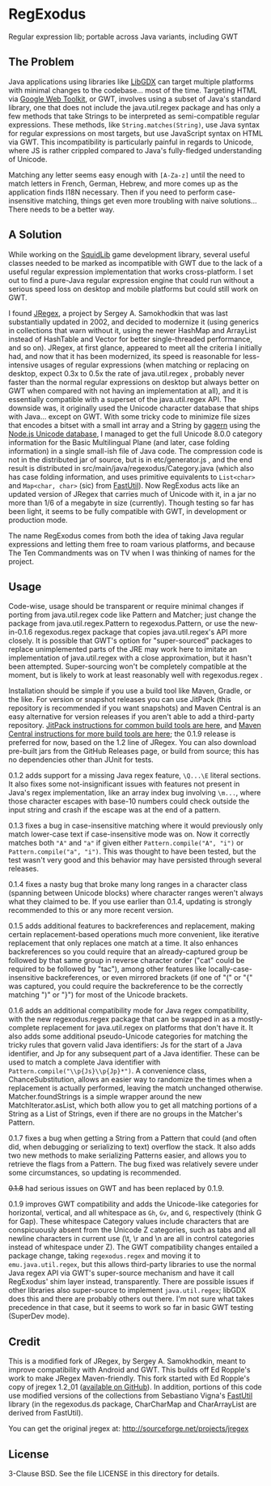 # RegExodus
Regular expression lib; portable across Java variants, including GWT

## The Problem

Java applications using libraries like [LibGDX](https://libgdx.badlogicgames.com/)
can target multiple platforms with minimal changes to the codebase... most of the
time. Targeting HTML via [Google Web Toolkit](http://www.gwtproject.org/), or GWT,
involves using a subset of Java's standard library, one that does not include the
java.util.regex package and has only a few methods that take Strings to be interpreted
as semi-compatible regular expressions. These methods, like `String.matches(String)`,
use Java syntax for regular expressions on most targets, but use JavaScript syntax on
HTML via GWT. This incompatibility is particularly painful in regards to Unicode,
where JS is rather crippled compared to Java's fully-fledged understanding of Unicode.

Matching any letter seems easy enough with `[A-Za-z]` until the need to match letters
in French, German, Hebrew, and more comes up as the application finds I18N necessary.
Then if you need to perform case-insensitive matching, things get even more troubling
with naive solutions... There needs to be a better way.

## A Solution

While working on the [SquidLib](https://github.com/SquidPony/SquidLib) game development
library, several useful classes needed to be marked as incompatible with GWT due to
the lack of a useful regular expression implementation that works cross-platform.
I set out to find a pure-Java regular expression engine that could run without a serious
speed loss on desktop and mobile platforms but could still work on GWT.

I found [JRegex](http://sourceforge.net/projects/jregex), a project by Sergey A.
Samokhodkin that was last substantially updated in 2002, and decided to modernize
it (using generics in collections that warn without it, using the newer HashMap and
ArrayList instead of HashTable and Vector for better single-threaded performance, and
so on). JRegex, at first glance, appeared to meet all the criteria I initially had, and
now that it has been modernized, its speed is reasonable for less-intensive usages of
regular expressions (when matching or replacing on desktop, expect 0.3x to 0.5x the rate
of java.util.regex , probably never faster than the normal regular expressions on desktop
but always better on GWT when compared with not having an implementation at all), and it
is essentially compatible with a superset of the java.util.regex API. The downside was,
it originally used the Unicode character database that ships with Java... except on GWT.
With some tricky code to minimize file sizes that encodes a bitset with a small int array
and a String by [gagern](https://gist.github.com/gagern/89db1179766a702c564d) using the
[Node.js Unicode database](https://github.com/mathiasbynens/node-unicode-data), I managed
to get the full Unicode 8.0.0 category information for the Basic Multilingual Plane (and
later, case folding information) in a single small-ish file of Java code. The compression
code is not in the distributed jar of source, but is in etc/generator.js , and the end
result is distributed in src/main/java/regexodus/Category.java (which also has case
folding information, and uses primitive equivalents to `List<char>` and `Map<char, char>`
(sic) from [FastUtil](https://github.com/vigna/fastutil)). Now RegExodus acts like an
updated version of JRegex that carries much of Unicode with it, in a jar no more than 1/6
of a megabyte in size (currently). Though testing so far has been light, it seems to be
fully compatible with GWT, in development or production mode.

The name RegExodus comes from both the idea of taking Java regular expressions and
letting them free to roam various platforms, and because The Ten Commandments was on TV
when I was thinking of names for the project.

## Usage

Code-wise, usage should be transparent or require minimal changes if porting from
java.util.regex code like Pattern and Matcher; just change the package from
java.util.regex.Pattern to regexodus.Pattern, or use the new-in-0.1.6 regexodus.regex
package that copies java.util.regex's API more closely. It is possible that GWT's option
for "super-sourced" packages to replace unimplemented parts of the JRE may work here
to imitate an implementation of java.util.regex with a close approximation, but it
hasn't been attempted. Super-sourcing won't be completely compatible at the moment,
but is likely to work at least reasonably well with regexodus.regex .

Installation should be simple if you use a build tool like Maven, Gradle, or the like.
For version or snapshot releases you can use JitPack (this repository is recommended
if you want snapshots) and Maven Central is an easy alternative for
version releases if you aren't able to add a third-party repository.
[JitPack instructions for common build tools are here](https://jitpack.io/#tommyettinger/RegExodus),
and [Maven Central instructions for more build tools are
here](http://search.maven.org/#artifactdetails%7Ccom.github.tommyettinger%7Cregexodus%7C0.1.9%7Cjar);
the 0.1.9 release is preferred for now, based on the 1.2 line of JRegex. You can
also download pre-built jars from the GitHub Releases page, or build from
source; this has no dependencies other than JUnit for tests.

0.1.2 adds support for a missing Java regex feature, `\Q...\E` literal sections.
It also fixes some not-insignificant issues with features not present in Java's
regex implementation, like an array index bug involving `\m...`, where those
character escapes with base-10 numbers could check outside the input string and
crash if the escape was at the end of a pattern.

0.1.3 fixes a bug in case-insensitive matching where it would previously only
match lower-case text if case-insensitive mode was on. Now it correctly matches
both `"A"` and `"a"` if given either `Pattern.compile("A", "i")` or
`Pattern.compile("a", "i")`. This was thought to have been tested, but the test
wasn't very good and this behavior may have persisted through several releases.

0.1.4 fixes a nasty bug that broke many long ranges in a character class
(spanning between Unicode blocks) where character ranges weren't always what
they claimed to be. If you use earlier than 0.1.4, updating is strongly
recommended to this or any more recent version.

0.1.5 adds additional features to backreferences and replacement, making certain
replacement-based operations much more convenient, like iterative replacement
that only replaces one match at a time. It also enhances backreferences so you
could require that an already-captured group be followed by that same group in
reverse character order ("cat" could be required to be followed by "tac"), among
other features like locally-case-insensitive backreferences, or even mirrored
brackets (if one of "(" or "{" was captured, you could require the backreference
to be the correctly matching ")" or "}") for most of the Unicode brackets.

0.1.6 adds an additional compatibility mode for Java regex compatibility, with
the new regexodus.regex package that can be swapped in as a mostly-complete
replacement for java.util.regex on platforms that don't have it. It also adds
some additional pseudo-Unicode categories for matching the tricky rules that
govern valid Java identifiers:  Js for the *s*tart of a Java identifier, and Jp
for any subsequent *p*art of a Java identifier. These can be used to match a
complete Java identifier with `Pattern.compile("\\p{Js}\\p{Jp}*")`. A convenience
class, ChanceSubstitution, allows an easier way to randomize the times when
a replacement is actually performed, leaving the match unchanged otherwise.
Matcher.foundStrings is a simple wrapper around the new MatchIterator.asList,
which both allow you to get all matching portions of a String as a List of
Strings, even if there are no groups in the Matcher's Pattern.

0.1.7 fixes a bug when getting a String from a Pattern that could (and often did,
when debugging or serializing to text) overflow the stack. It also adds two new
methods to make serializing Patterns easier, and allows you to retrieve the flags
from a Pattern. The bug fixed was relatively severe under some circumstances, so
updating is recommended.

~~0.1.8~~ had serious issues on GWT and has been replaced by 0.1.9.

0.1.9 improves GWT compatibility and adds the Unicode-like categories for
horizontal, vertical, and all whitespace as `Gh`, `Gv`, and `G`, respectively
(think G for Gap). These whitespace Category values include characters that are
conspicuously absent from the Unicode Z categories, such as tabs and all newline
characters in current use (\t, \r and \n are all in control categories instead of
whitespace under Z). The GWT compatibility changes entailed a package change,
taking `regexodus.regex` and moving it to `emu.java.util.regex`, but this allows
third-party libraries to use the normal Java regex API via GWT's super-source
mechanism and have it call RegExodus' shim layer instead, transparently. There
are possible issues if other libraries also super-source to implement
`java.util.regex`; libGDX does this and there are probably others out there.
I'm not sure what takes precedence in that case, but it seems to work so far in
basic GWT testing (SuperDev mode).



## Credit

This is a modified fork of JRegex, by Sergey A. Samokhodkin, meant to improve
compatibility with Android and GWT. This builds off Ed Ropple's work to make
JRegex Maven-friendly. This fork started with Ed Ropple's copy of jregex 1.2_01
([available on GitHub](https://github.com/eropple/jregex)). In addition, portions
of this code use modified versions of the collections from Sebastiano Vigna's
[FastUtil](https://github.com/vigna/fastutil) library (in the regexodus.ds package,
CharCharMap and CharArrayList are derived from FastUtil).

You can get the original jregex at: http://sourceforge.net/projects/jregex

## License

3-Clause BSD. See the file LICENSE in this directory for details.
